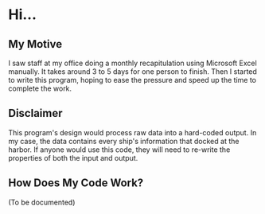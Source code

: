 # Hi...

## My Motive
I saw staff at my office doing a monthly recapitulation using Microsoft Excel manually. It takes around 3 to 5 days for one person to finish. Then I started to write this program, hoping to ease the pressure and speed up the time to complete the work.

## Disclaimer
This program's design would process raw data into a hard-coded output. In my case, the data contains every ship's information that docked at the harbor. If anyone would use this code, they will need to re-write the properties of both the input and output.

## How Does My Code Work?
(To be documented)
